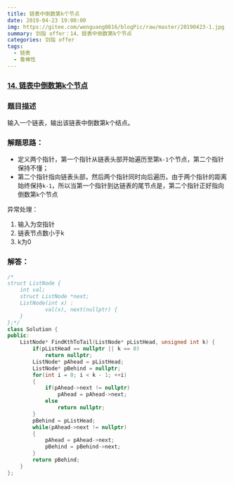 ```yaml
---
title: 链表中倒数第k个节点
date: 2019-04-23 19:00:00
img: https://gitee.com/wenguang0816/blogPic/raw/master/20190423-1.jpg
summary: 剑指 offer：14、链表中倒数第k个节点
categories: 剑指 offer
tags:
  - 链表
  - 鲁棒性
---
```

### [14\. 链表中倒数第k个节点](https://www.nowcoder.com/practice/529d3ae5a407492994ad2a246518148a?tpId=13&tqId=11167&tPage=1&rp=1&ru=/ta/coding-interviews&qru=/ta/coding-interviews/question-ranking)

### 题目描述
输入一个链表，输出该链表中倒数第k个结点。

### 解题思路：
+ 定义两个指针，第一个指针从链表头部开始遍历至第`k-1`个节点，第二个指针保持不懂；
+ 第二个指针指向链表头部，然后两个指针同时向后遍历，由于两个指针的距离始终保持`k-1`，所以当第一个指针到达链表的尾节点是，第二个指针正好指向倒数第`k`个节点

异常处理：
1. 输入为空指针
2. 链表节点数小于k
3. k为0

### 解答：

```cpp
/*
struct ListNode {
	int val;
	struct ListNode *next;
	ListNode(int x) :
			val(x), next(nullptr) {
	}
};*/
class Solution {
public:
    ListNode* FindKthToTail(ListNode* pListHead, unsigned int k) {
        if(pListHead == nullptr || k == 0)
            return nullptr;
        ListNode* pAhead = pListHead;
        ListNode* pBehind = nullptr;
        for(int i = 0; i < k - 1; ++i)
        {
            if(pAhead->next != nullptr)
                pAhead = pAhead->next;
            else
                return nullptr;
        }
        pBehind = pListHead;
        while(pAhead->next != nullptr)
        {
            pAhead = pAhead->next;
            pBehind = pBehind->next;
        }
        return pBehind;
    }
};
```